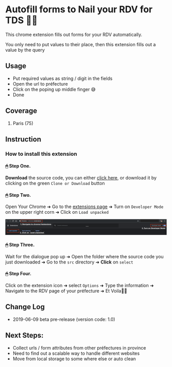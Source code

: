 Autofill forms to Nail your RDV for TDS 🤟🏻
================================

This chrome extension fills out forms for your RDV automatically.

You only need to put values to their place, then this extension fills out a value by the query


Usage
----------------

- Put required values as string / digit in the fields
- Open the url to préfecture
- Click on the poping up middle finger 😅
- Done



##  Coverage

1. Paris (75)



## Instruction

### How to install this extension

#### 🖱 Step One.

**Download** the source code, you can either [click here](https://github.com/benbenbang/nail-rdv-tds-la-france.git), or download it by clicking on the green `Clone or Download` button


#### 🖱 Step Two.

Open Your Chrome ➜ Go to the [extensions page](chrome://extensions) ➜ Turn on `Developer Mode` on the upper right corn ➜ Click on `Load unpacked`

![instruction-b](./assets/instruction-b.png)


#### 🖱 Step Three.

Wait for the dialogue pop up ➜ Open the folder where the source code you just downloaded ➜ Go to the `src` directory ➜ **Click** on `select`


#### 🖱 Step Four.

Click on the extension icon ➜ select `Options` ➜ Type the information ➜ Navigate to the RDV page of your préfecture ➜ Et Voila🖖🏻



Change Log
----------------

- 2019-06-09 beta pre-release (version code: 1.0)


Next Steps:
----------------
- Collect urls / form attributes from other préfectures in province
- Need to find out a scalable way to handle different websites
- Move from local storage to some where else or auto clean

